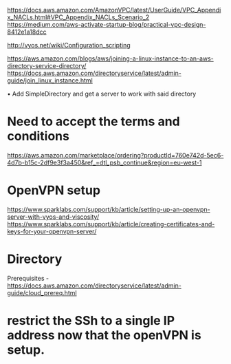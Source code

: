 https://docs.aws.amazon.com/AmazonVPC/latest/UserGuide/VPC_Appendix_NACLs.html#VPC_Appendix_NACLs_Scenario_2
https://medium.com/aws-activate-startup-blog/practical-vpc-design-8412e1a18dcc

http://vyos.net/wiki/Configuration_scripting

https://aws.amazon.com/blogs/aws/joining-a-linux-instance-to-an-aws-directory-service-directory/
https://docs.aws.amazon.com/directoryservice/latest/admin-guide/join_linux_instance.html



• Add SimpleDirectory and get a server to work with said directory


# Need to accept the terms and conditions
https://aws.amazon.com/marketplace/ordering?productId=760e742d-5ec6-4d7b-b15c-2df9e3f3a450&ref_=dtl_psb_continue&region=eu-west-1


# OpenVPN setup
https://www.sparklabs.com/support/kb/article/setting-up-an-openvpn-server-with-vyos-and-viscosity/
https://www.sparklabs.com/support/kb/article/creating-certificates-and-keys-for-your-openvpn-server/


# Directory
Prerequisites
    - https://docs.aws.amazon.com/directoryservice/latest/admin-guide/cloud_prereq.html

# restrict the SSh to a single IP address now that the openVPN is setup.


